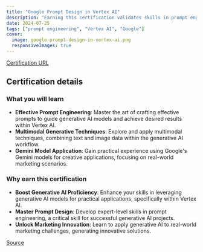 ```yaml
---
title: "Google Prompt Design in Vertex AI"
description: "Earning this certification validates skills in prompt engineering, image analysis, and multimodal generation using Vertex AI and Gemini models for real-world applications."
date: 2024-07-25
tags: ["prompt engineering", "Vertex AI", "Google"]
cover:
  image: google-prompt-design-in-vertex-ai.png
  responsiveImages: true
---
```


[Certification URL](https://www.credly.com/badges/fc9eed00-e2d9-438d-a96b-b8fcb67fa3d6/public_url)

## Certification details

### What you will learn

- **Effective Prompt Engineering**: Master the art of crafting effective prompts to guide generative AI models and achieve desired results within Vertex AI.
- **Multimodal Generative Techniques**: Explore and apply multimodal techniques, combining text and image data within the generative AI workflow.
- **Gemini Model Application**: Gain practical experience using Google's Gemini models for creative applications, focusing on real-world marketing scenarios.

### Why earn this certification

- **Boost Generative AI Proficiency**: Enhance your skills in leveraging generative AI models for practical applications, specifically within Vertex AI.
- **Master Prompt Design**: Develop expert-level skills in prompt engineering, a critical skill for successful generative AI projects.
- **Unlock Marketing Innovation**: Learn to apply generative AI to real-world marketing challenges, generating innovative solutions.

[Source](https://www.credly.com/badges/fc9eed00-e2d9-438d-a96b-b8fcb67fa3d6/public_url)

